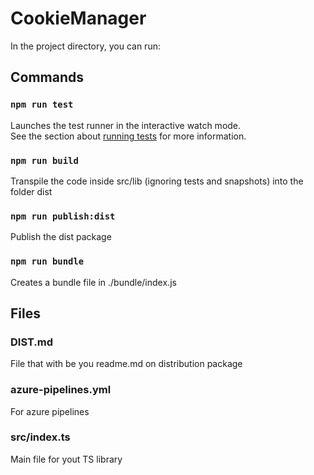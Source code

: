 # CookieManager
In the project directory, you can run:
## Commands
### `npm run test`
Launches the test runner in the interactive watch mode.<br>
See the section about [running tests](https://jestjs.io/) for more information.
### `npm run build`
Transpile the code inside src/lib (ignoring tests and snapshots) into the folder dist
### `npm run publish:dist`
Publish the dist package
### `npm run bundle`
Creates a bundle file in ./bundle/index.js
## Files
### DIST.md
File that with be you readme.md on distribution package
### azure-pipelines.yml
For azure pipelines
### src/index.ts
Main file for yout TS library
